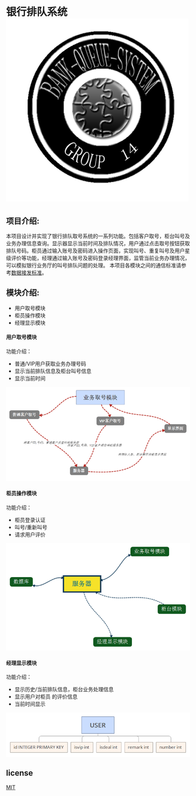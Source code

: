 # 银行排队系统     ![logo](/img/LOGO.png)

## 项目介绍:

   本项目设计并实现了银行排队取号系统的一系列功能。包括客户取号，柜台叫号及业务办理信息查询。显示器显示当前时间及排队情况，用户通过点击取号按钮获取排队号码。柜员通过输入账号及密码进入操作页面，实现叫号、重复叫号及用户星级评价等功能，经理通过输入账号及密码登录经理界面，监管当前业务办理情况，可以模拟银行业务厅的叫号排队问题的处理。 本项目各模块之间的通信标准请参考[数据接发标准](/syn.txt)。

   

## 模块介绍:
 * 用户取号模块
 * 柜员操作模块
 * 经理显示模块

#### 用户取号模块

功能介绍：
* 普通/VIP用户获取业务办理号码 
* 显示当前排队信息及柜台叫号信息
* 显示当前时间

![取号UI界面](/img/1.png)

#### 柜员操作模块

功能介绍：
* 柜员登录认证
* 叫号/重新叫号
* 请求用户评价

![柜员UI界面](/img/2.png)


#### 经理显示模块

功能介绍：
* 显示历史/当前排队信息，柜台业务处理信息
* 显示用户对柜员 的评价信息
* 当前时间显示

![取号UI界面](/img/3.png)

## license
[MIT](LICENSE) 


